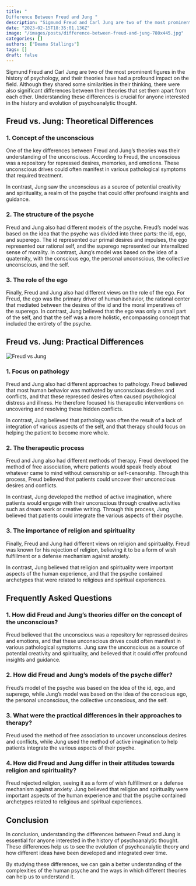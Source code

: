 ```yaml
---
title: "
Difference Between Freud and Jung "
description: "Sigmund Freud and Carl Jung are two of the most prominent figures in the history of psychology, and their theories have had a profound impact on the f"
date: "2023-02-15T18:35:01.136Z"
image: "/images/posts/difference-between-freud-and-jung-780x445.jpg"
categories: []
authors: ["Deana Stallings"]
tags: []
draft: false
---
```


Sigmund Freud and Carl Jung are two of the most prominent figures in the history of psychology, and their theories have had a profound impact on the field. Although they shared some similarities in their thinking, there were also significant differences between their theories that set them apart from each other. Understanding these differences is crucial for anyone interested in the history and evolution of psychoanalytic thought.

## Freud vs. Jung: Theoretical Differences

### 1\. Concept of the unconscious

One of the key differences between Freud and Jung’s theories was their understanding of the unconscious. According to Freud, the unconscious was a repository for repressed desires, memories, and emotions. These unconscious drives could often manifest in various pathological symptoms that required treatment.

In contrast, Jung saw the unconscious as a source of potential creativity and spirituality, a realm of the psyche that could offer profound insights and guidance.

### 2\. The structure of the psyche

Freud and Jung also had different models of the psyche. Freud’s model was based on the idea that the psyche was divided into three parts: the id, ego, and superego. The id represented our primal desires and impulses, the ego represented our rational self, and the superego represented our internalized sense of morality. In contrast, Jung’s model was based on the idea of a quaternity, with the conscious ego, the personal unconscious, the collective unconscious, and the self.

### 3\. The role of the ego

Finally, Freud and Jung also had different views on the role of the ego. For Freud, the ego was the primary driver of human behavior, the rational center that mediated between the desires of the id and the moral imperatives of the superego. In contrast, Jung believed that the ego was only a small part of the self, and that the self was a more holistic, encompassing concept that included the entirety of the psyche.

## Freud vs. Jung: Practical Differences

![Freud vs Jung](https://www.pdhre.org/wp-content/uploads/2023/02/Freud-vs-Jung.jpg)

### 1\. Focus on pathology

Freud and Jung also had different approaches to pathology. Freud believed that most human behavior was motivated by unconscious desires and conflicts, and that these repressed desires often caused psychological distress and illness. He therefore focused his therapeutic interventions on uncovering and resolving these hidden conflicts.

In contrast, Jung believed that pathology was often the result of a lack of integration of various aspects of the self, and that therapy should focus on helping the patient to become more whole.

### 2\. The therapeutic process

Freud and Jung also had different methods of therapy. Freud developed the method of free association, where patients would speak freely about whatever came to mind without censorship or self-censorship. Through this process, Freud believed that patients could uncover their unconscious desires and conflicts.

In contrast, Jung developed the method of active imagination, where patients would engage with their unconscious through creative activities such as dream work or creative writing. Through this process, Jung believed that patients could integrate the various aspects of their psyche.

### 3\. The importance of religion and spirituality

Finally, Freud and Jung had different views on religion and spirituality. Freud was known for his rejection of religion, believing it to be a form of wish fulfillment or a defense mechanism against anxiety. 

In contrast, Jung believed that religion and spirituality were important aspects of the human experience, and that the psyche contained archetypes that were related to religious and spiritual experiences.

## Frequently Asked Questions

### 1\. How did Freud and Jung’s theories differ on the concept of the unconscious?

Freud believed that the unconscious was a repository for repressed desires and emotions, and that these unconscious drives could often manifest in various pathological symptoms. Jung saw the unconscious as a source of potential creativity and spirituality, and believed that it could offer profound insights and guidance.

### 2\. How did Freud and Jung’s models of the psyche differ?

Freud’s model of the psyche was based on the idea of the id, ego, and superego, while Jung’s model was based on the idea of the conscious ego, the personal unconscious, the collective unconscious, and the self.

### 3\. What were the practical differences in their approaches to therapy?

Freud used the method of free association to uncover unconscious desires and conflicts, while Jung used the method of active imagination to help patients integrate the various aspects of their psyche.

### 4\. How did Freud and Jung differ in their attitudes towards religion and spirituality?

Freud rejected religion, seeing it as a form of wish fulfillment or a defense mechanism against anxiety. Jung believed that religion and spirituality were important aspects of the human experience and that the psyche contained archetypes related to religious and spiritual experiences.

## Conclusion

In conclusion, understanding the differences between Freud and Jung is essential for anyone interested in the history of psychoanalytic thought. These differences help us to see the evolution of psychoanalytic theory and how different ideas have been developed and integrated over time.

By studying these differences, we can gain a better understanding of the complexities of the human psyche and the ways in which different theories can help us to understand it.